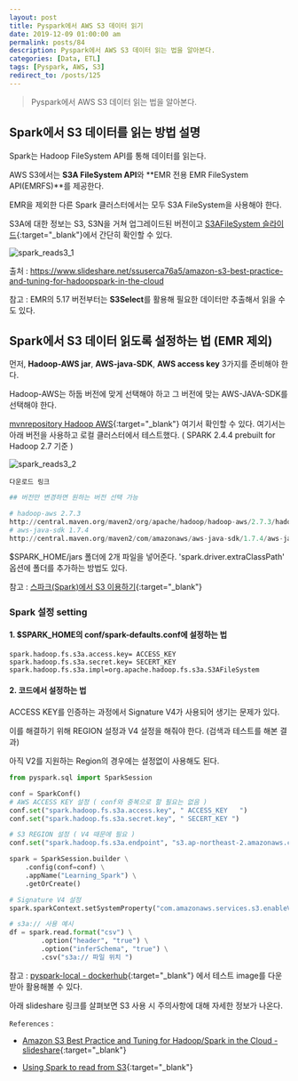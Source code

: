 ```yaml
---
layout: post
title: Pyspark에서 AWS S3 데이터 읽기
date: 2019-12-09 01:00:00 am
permalink: posts/84
description: Pyspark에서 AWS S3 데이터 읽는 법을 알아본다.
categories: [Data, ETL]
tags: [Pyspark, AWS, S3]
redirect_to: /posts/125
---
```


> Pyspark에서 AWS S3 데이터 읽는 법을 알아본다.

## Spark에서 S3 데이터를 읽는 방법 설명

Spark는 Hadoop FileSystem API를 통해 데이터를 읽는다.

AWS S3에서는 **S3A FileSystem API**와 **EMR 전용 EMR FileSystem API(EMRFS)**를 제공한다.

EMR을 제외한 다른 Spark 클러스터에서는 모두 S3A FileSystem을 사용해야 한다.

S3A에 대한 정보는 S3, S3N을 거쳐 업그레이드된 버전이고  [S3AFileSystem 슬라이드](https://www.slideshare.net/ssuserca76a5/amazon-s3-best-practice-and-tuning-for-hadoopspark-in-the-cloud/13){:target="_blank"}에서 간단히 확인할 수 있다.

![spark_reads3_1]({{site.baseurl}}/assets/img/etl/spark_reads3_1.png)

출처 : https://www.slideshare.net/ssuserca76a5/amazon-s3-best-practice-and-tuning-for-hadoopspark-in-the-cloud

참고 : EMR의 5.17 버전부터는 **S3Select**를 활용해 필요한 데이터만 추출해서 읽을 수도 있다.

## Spark에서 S3 데이터 읽도록 설정하는 법 (EMR 제외)

먼저, **Hadoop-AWS jar**, **AWS-java-SDK**, **AWS access key** 3가지를 준비해야 한다. 

Hadoop-AWS는 하둡 버전에 맞게 선택해야 하고 그 버전에 맞는 AWS-JAVA-SDK를 선택해야 한다. 

[mvnrepository Hadoop AWS](https://mvnrepository.com/artifact/org.apache.hadoop/hadoop-aws){:target="_blank"} 여기서 확인할 수 있다. 여기서는 아래 버전을 사용하고 로컬 클러스터에서 테스트했다. ( SPARK 2.4.4 prebuilt for Hadoop 2.7 기준 )

![spark_reads3_2]({{site.baseurl}}/assets/img/etl/spark_reads3_2.png)

    다운로드 링크

``` python
## 버전만 변경하면 원하는 버전 선택 가능

# hadoop-aws 2.7.3
http://central.maven.org/maven2/org/apache/hadoop/hadoop-aws/2.7.3/hadoop-aws-2.7.3.jar
# aws-java-sdk 1.7.4
http://central.maven.org/maven2/com/amazonaws/aws-java-sdk/1.7.4/aws-java-sdk-1.7.4.jar
```

$SPARK_HOME/jars 폴더에 2개 파일을 넣어준다. 'spark.driver.extraClassPath' 옵션에 폴더를 추가하는 방법도 있다.

참고 : [스파크(Spark)에서 S3 이용하기](https://sungminoh.github.io/posts/development/use-s3-for-spark/){:target="_blank"}

### Spark 설정 setting

#### 1. $SPARK_HOME의 conf/spark-defaults.conf에 설정하는 법

 ```
spark.hadoop.fs.s3a.access.key= ACCESS_KEY
spark.hadoop.fs.s3a.secret.key= SECERT_KEY
spark.hadoop.fs.s3a.impl=org.apache.hadoop.fs.s3a.S3AFileSystem
```

#### 2. 코드에서 설정하는 법

ACCESS KEY를 인증하는 과정에서 Signature V4가 사용되어 생기는 문제가 있다. 

이를 해결하기 위해 REGION 설정과 V4 설정을 해줘야 한다. (검색과 테스트를 해본 결과)

아직 V2를 지원하는 Region의 경우에는 설정없이 사용해도 된다.

``` python
from pyspark.sql import SparkSession

conf = SparkConf()
# AWS ACCESS KEY 설정 ( conf와 중복으로 할 필요는 없음 )
conf.set("spark.hadoop.fs.s3a.access.key", " ACCESS_KEY   ")
conf.set("spark.hadoop.fs.s3a.secret.key", " SECERT_KEY ")

# S3 REGION 설정 ( V4 때문에 필요 )
conf.set("spark.hadoop.fs.s3a.endpoint", "s3.ap-northeast-2.amazonaws.com")

spark = SparkSession.builder \
    .config(conf=conf) \
    .appName("Learning_Spark") \
    .getOrCreate()

# Signature V4 설정
spark.sparkContext.setSystemProperty("com.amazonaws.services.s3.enableV4", "true")

# s3a:// 사용 예시 
df = spark.read.format("csv") \
        .option("header", "true") \
        .option("inferSchema", "true") \
        .csv("s3a:// 파일 위치 ")
```

참고 : [pyspark-local - dockerhub](https://hub.docker.com/r/yahwang/pyspark-local){:target="_blank"} 에서 테스트 image를 다운받아 활용해볼 수 있다.

아래 slideshare 링크를 살펴보면 S3 사용 시 주의사항에 대해 자세한 정보가 나온다.

`References` : 

* [Amazon S3 Best Practice and Tuning for Hadoop/Spark in the Cloud - slideshare](https://www.slideshare.net/ssuserca76a5/amazon-s3-best-practice-and-tuning-for-hadoopspark-in-the-cloud){:target="_blank"}

* [Using Spark to read from S3](https://www.jitsejan.com/using-spark-to-read-from-s3.html){:target="_blank"}


